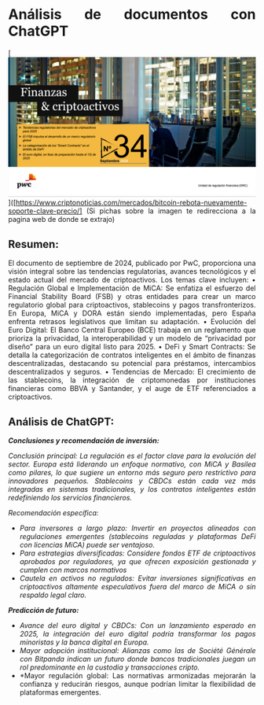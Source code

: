 <div align="justify">

  
# Análisis de documentos con ChatGPT

[![alt text 1](https://github.com/franmandres/GPT-for-trading-analysis/blob/main/imagenes/documento/portadadocumento.png "Overview")]([https://www.criptonoticias.com/mercados/bitcoin-rebota-nuevamente-soporte-clave-precio/]
(Si pichas sobre la imagen te redirecciona a la pagina web de donde se extrajo)


## Resumen:
El documento de septiembre de 2024, publicado por PwC, proporciona una visión integral sobre las tendencias regulatorias, avances tecnológicos y el estado actual del mercado de criptoactivos. Los temas clave incluyen:
•	Regulación Global e Implementación de MiCA: Se enfatiza el esfuerzo del Financial Stability Board (FSB) y otras entidades para crear un marco regulatorio global para criptoactivos, stablecoins y pagos transfronterizos. En Europa, MiCA y DORA están siendo implementadas, pero España enfrenta retrasos legislativos que limitan su adaptación.
•	Evolución del Euro Digital: El Banco Central Europeo (BCE) trabaja en un reglamento que prioriza la privacidad, la interoperabilidad y un modelo de “privacidad por diseño” para un euro digital listo para 2025.
•	DeFi y Smart Contracts: Se detalla la categorización de contratos inteligentes en el ámbito de finanzas descentralizadas, destacando su potencial para préstamos, intercambios descentralizados y seguros.
•	Tendencias de Mercado: El crecimiento de las stablecoins, la integración de criptomonedas por instituciones financieras como BBVA y Santander, y el auge de ETF referenciados a criptoactivos.

## Análisis de ChatGPT:

***Conclusiones y recomendación de inversión:***

*Conclusión principal: La regulación es el factor clave para la evolución del sector. Europa está liderando un enfoque normativo, con MiCA y Basilea como pilares, lo que sugiere un entorno más seguro pero restrictivo para innovadores pequeños. Stablecoins y CBDCs están cada vez más integradas en sistemas tradicionales, y los contratos inteligentes están redefiniendo los servicios financieros.*

*Recomendación específica:*

-	*Para inversores a largo plazo: Invertir en proyectos alineados con regulaciones emergentes (stablecoins reguladas y plataformas DeFi con licencias MiCA) puede ser ventajoso.*
- *Para estrategias diversificadas: Considere fondos ETF de criptoactivos aprobados por reguladores, ya que ofrecen exposición gestionada y cumplen con marcos normativos*
- *Cautela en activos no regulados: Evitar inversiones significativas en criptoactivos altamente especulativos fuera del marco de MiCA o sin respaldo legal claro.*


***Predicción de futuro:***

-	*Avance del euro digital y CBDCs: Con un lanzamiento esperado en 2025, la integración del euro digital podría transformar los pagos minoristas y la banca digital en Europa.*
-	*Mayor adopción institucional: Alianzas como las de Société Générale con Bitpanda indican un futuro donde bancos tradicionales juegan un rol predominante en la custodia y transacciones cripto.*
-	*Mayor regulación global: Las normativas armonizadas mejorarán la confianza y reducirán riesgos, aunque podrían limitar la flexibilidad de plataformas emergentes.


